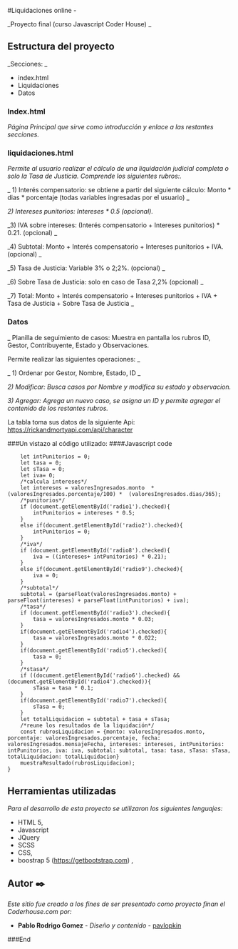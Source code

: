 #Liquidaciones online - 

_Proyecto final (curso Javascript Coder House) _

## Estructura del proyecto 

_Secciones: _

* index.html
* Liquidaciones
* Datos

### Index.html
_Página Principal que sirve como introducción y enlace a las restantes secciones._

### liquidaciones.html
_Permite al usuario realizar el cálculo de una liquidación judicial completa o solo la Tasa de Justicia. Comprende los siguientes rubros:._

_ 1) Interés compensatorio: se obtiene a partir del siguiente cálculo: Monto * dias * porcentaje (todas variables ingresadas por el usuario) _

_2) Intereses punitorios: Intereses * 0.5 (opcional)._ 

_3) IVA sobre intereses: (Interés compensatorio + Intereses punitorios) * 0.21. (opcional) _ 

_4) Subtotal: Monto + Interés compensatorio + Intereses punitorios + IVA. (opcional) _

_5) Tasa de Justicia: Variable 3% o 2;2%. (opcional) _

_6) Sobre Tasa de Justicia: solo en caso de Tasa 2,2% (opcional) _

_7) Total: Monto + Interés compensatorio + Intereses punitorios + IVA + Tasa de Justicia + Sobre Tasa de Justicia _

### Datos
_ Planilla de seguimiento de casos: Muestra en pantalla los rubros ID, Gestor, Contribuyente, Estado y Observaciones.

Permite realizar las siguientes operaciones: _

_ 1) Ordenar por Gestor, Nombre, Estado, ID _

_2) Modificar: Busca casos por Nombre y modifica su estado y observacion._ 

_3) Agregar: Agrega un nuevo caso, se asigna un ID y permite agregar el contenido de los restantes rubros._

La tabla toma sus datos de la siguiente Api: https://rickandmortyapi.com/api/character

###Un vistazo al código utilizado:
####Javascript code

```function calculaLiquidacion(valoresIngresados){ 
    let intPunitorios = 0;
    let tasa = 0;
    let sTasa = 0;
    let iva= 0;
    /*calcula intereses*/
    let intereses = valoresIngresados.monto  * (valoresIngresados.porcentaje/100) *  (valoresIngresados.dias/365);
    /*punitorios*/
    if (document.getElementById('radio1').checked){
        intPunitorios = intereses * 0.5;
    }
    else if(document.getElementById('radio2').checked){
        intPunitorios = 0;
    }
    /*iva*/
    if (document.getElementById('radio8').checked){   
        iva = ((intereses+ intPunitorios) * 0.21);
    }
    else if(document.getElementById('radio9').checked){
        iva = 0;
    }
    /*subtotal*/
    subtotal = (parseFloat(valoresIngresados.monto) + parseFloat(intereses) + parseFloat(intPunitorios) + iva);
    /*tasa*/
    if (document.getElementById('radio3').checked){
        tasa = valoresIngresados.monto * 0.03;
    }
    if(document.getElementById('radio4').checked){
        tasa = valoresIngresados.monto * 0.022;
    }
    if(document.getElementById('radio5').checked){
        tasa = 0;  
    }  
    /*stasa*/
    if ((document.getElementById('radio6').checked) && (document.getElementById('radio4').checked)){
        sTasa = tasa * 0.1;
    }
    if(document.getElementById('radio7').checked){
        sTasa = 0;
    }
    let totalLiquidacion = subtotal + tasa + sTasa;
    /*reune los resultados de la liquidación*/
    const rubrosLiquidacion = {monto: valoresIngresados.monto, porcentaje: valoresIngresados.porcentaje, fecha: valoresIngresados.mensajeFecha, intereses: intereses, intPunitorios: intPunitorios, iva: iva, subtotal: subtotal, tasa: tasa, sTasa: sTasa, totalLiquidacion: totalLiquidacion}
    muestraResultado(rubrosLiquidacion);
}
```
## Herramientas utilizadas 

_Para el desarrollo de esta proyecto se utilizaron los siguientes lenguajes:_
* HTML 5,
* Javascript
* JQuery
*	SCSS
* CSS,
* boostrap 5 (https://getbootstrap.com) ,

## Autor ✒️

_Este sitio fue creado a los fines de ser presentado como proyecto finan el Coderhouse.com por:_

* **Pablo Rodrigo Gomez** - *Diseño y contenido* - [pavlopkin](https://github.com/pavlopkin)


###End